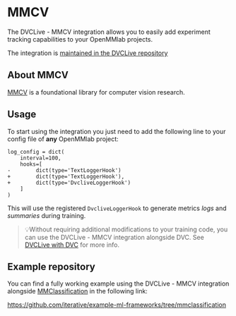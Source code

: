 # MMCV

The DVCLive - MMCV integration allows you to easily add experiment tracking
capabilities to your OpenMMlab projects.

The integration is
[maintained in the DVCLive repository](https://github.com/iterative/dvclive/blob/master/dvclive/mmcv.py)

## About MMCV

[MMCV](https://github.com/open-mmlab/mmcv) is a foundational library for
computer vision research.

## Usage

To start using the integration you just need to add the following line to your
config file of **any** OpenMMlab project:

```git
log_config = dict(
    interval=100,
    hooks=[
-        dict(type='TextLoggerHook')
+        dict(type='TextLoggerHook'),
+        dict(type='DvcliveLoggerHook')
    ]
)
```

This will use the registered `DvcliveLoggerHook` to generate metrics _logs_ and
_summaries_ during training.

> 💡Without requiring additional modifications to your training code, you can
> use the DVCLive - MMCV integration alongside DVC. See
> [DVCLive with DVC](/doc/dvclive/user-guide/dvclive-with-dvc) for more info.

## Example repository

You can find a fully working example using the DVCLive - MMCV integration
alongside [MMClassification](https://github.com/open-mmlab/mmclassification) in
the following link:

https://github.com/iterative/example-ml-frameworks/tree/mmclassification

